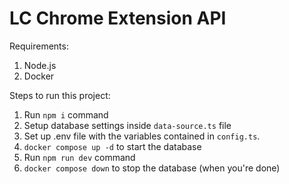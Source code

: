 # LC Chrome Extension API
Requirements:
1. Node.js
2. Docker

Steps to run this project:

1. Run `npm i` command
2. Setup database settings inside `data-source.ts` file
3. Set up .env file with the variables contained in `config.ts`.
4. `docker compose up -d` to start the database
5. Run `npm run dev` command
6. `docker compose down` to stop the database (when you're done)